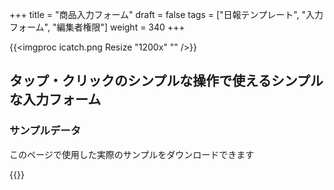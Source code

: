 +++
title = "商品入力フォーム"
draft = false
tags = ["日報テンプレート", "入力フォーム", "編集者権限"]
weight = 340
+++

{{<imgproc icatch.png Resize "1200x" "" />}}

## タップ・クリックのシンプルな操作で使えるシンプルな入力フォーム


### サンプルデータ
このページで使用した実際のサンプルをダウンロードできます


{{<attachments style="orange" />}}

